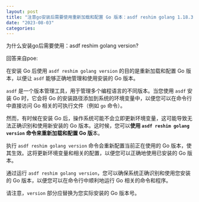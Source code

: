 ```yaml
---
layout: post
title: "注意go安装后需要使用重新加载和配置 Go 版本：asdf reshim golang 1.18.3"
date: "2023-08-03"
categories: 
---
```

<p>为什么安装go后需要使用：asdf reshim golang version?</p>

<p>回答来自poe:</p>

<p>在安装 Go 后使用 <code>asdf reshim golang version</code> 的目的是重新加载和配置 Go 版本，以便让 <code>asdf</code> 能够正确地管理和使用安装的 Go 版本。</p>

<p><code>asdf</code> 是一个版本管理工具，用于管理多个编程语言的不同版本。当您使用 <code>asdf</code> 安装 Go 时，它会将 Go 的安装路径添加到系统的环境变量中，以便您可以在命令行中直接访问 Go 相关的可执行文件（例如 <code>go</code> 命令）。</p>

<p>然而，有时候在安装 Go 后，操作系统可能不会立即更新环境变量，这可能导致无法正确识别和使用新安装的 Go 版本。这时候，您可以<strong>使用 <code>asdf reshim golang version</code> 命令来重新加载和配置 Go 版</strong>本。</p>

<p>执行 <code>asdf reshim golang version</code> 命令会重新配置当前正在使用的 Go 版本，使其生效。这将更新环境变量和相关的配置，以便您可以正确地使用已安装的 Go 版本。</p>

<p>通过运行 <code>asdf reshim golang version</code>，您可以确保系统正确识别和使用您安装的 Go 版本，以便您可以在命令行中顺利地运行 Go 相关的命令和程序。</p>

<p>请注意，<code>version</code> 部分应替换为您实际安装的 Go 版本号。</p>

